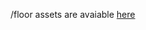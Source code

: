 /floor assets are avaiable [here](https://www.dropbox.com/scl/fo/qqhwmtz2g4jj215czq4f4/AAyRyCy-zp4-NsfZ4Axb-0I?rlkey=7miycqs6jz5t0gd4ubsowcrx7&dl=0)